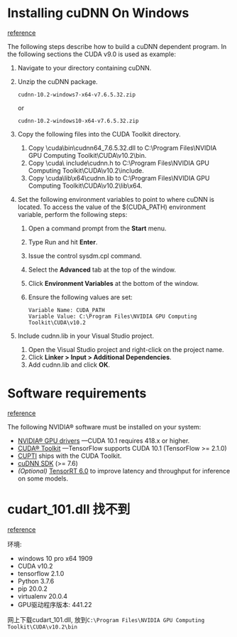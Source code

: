 # Installing cuDNN On Windows

[reference](https://docs.nvidia.com/deeplearning/sdk/cudnn-install/index.html#installwindows)

The following steps describe how to build a cuDNN dependent program. In the following sections the CUDA v9.0 is used as example:



1. Navigate to your <installpath> directory containing cuDNN.

2. Unzip the cuDNN package.

   ```
   cudnn-10.2-windows7-x64-v7.6.5.32.zip
   ```

   or

   ```
   cudnn-10.2-windows10-x64-v7.6.5.32.zip
   ```

3. Copy the following files into the CUDA Toolkit directory.

   

   1. Copy <installpath>\cuda\bin\cudnn64_7.6.5.32.dll to C:\Program Files\NVIDIA GPU Computing Toolkit\CUDA\v10.2\bin.
   2. Copy <installpath>\cuda\ include\cudnn.h to C:\Program Files\NVIDIA GPU Computing Toolkit\CUDA\v10.2\include.
   3. Copy <installpath>\cuda\lib\x64\cudnn.lib to C:\Program Files\NVIDIA GPU Computing Toolkit\CUDA\v10.2\lib\x64.

4. Set the following environment variables to point to where cuDNN is located. To access the value of the $(CUDA_PATH) environment variable, perform the following steps:

   

   1. Open a command prompt from the **Start** menu.

   2. Type Run and hit **Enter**.

   3. Issue the control sysdm.cpl command.

   4. Select the **Advanced** tab at the top of the window.

   5. Click **Environment Variables** at the bottom of the window.

   6. Ensure the following values are set:

      ```
      Variable Name: CUDA_PATH 
      Variable Value: C:\Program Files\NVIDIA GPU Computing Toolkit\CUDA\v10.2
      ```

5. Include cudnn.lib in your Visual Studio project.

   

   1. Open the Visual Studio project and right-click on the project name.
   2. Click **Linker > Input > Additional Dependencies**.
   3. Add cudnn.lib and click **OK**.

# Software requirements

[reference](https://www.tensorflow.org/install/gpu#software_requirements)

The following NVIDIA® software must be installed on your system:

- [NVIDIA® GPU drivers](https://www.nvidia.com/drivers) —CUDA 10.1 requires 418.x or higher.
- [CUDA® Toolkit](https://developer.nvidia.com/cuda-toolkit-archive) —TensorFlow supports CUDA 10.1 (TensorFlow >= 2.1.0)
- [CUPTI](http://docs.nvidia.com/cuda/cupti/) ships with the CUDA Toolkit.
- [cuDNN SDK](https://developer.nvidia.com/cudnn) (>= 7.6)
- *(Optional)* [TensorRT 6.0](https://docs.nvidia.com/deeplearning/sdk/tensorrt-install-guide/index.html) to improve latency and throughput for inference on some models.

# cudart_101.dll 找不到

[reference](https://github.com/tensorflow/tensorflow/issues/36111#issuecomment-581815799)

环境:

- windows 10 pro x64 1909
- CUDA v10.2
- tensorflow 2.1.0
- Python 3.7.6
- pip 20.0.2
- virtualenv 20.0.4
- GPU驱动程序版本: 441.22

网上下载cudart_101.dll, 放到`C:\Program Files\NVIDIA GPU Computing Toolkit\CUDA\v10.2\bin`